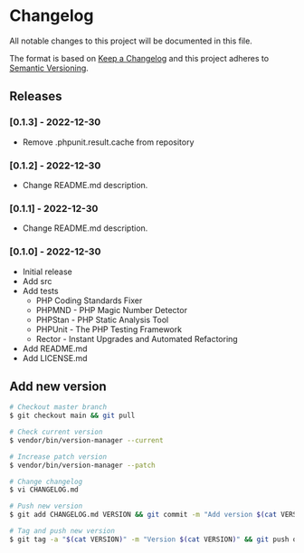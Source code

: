 # Changelog

All notable changes to this project will be documented in this file.

The format is based on [Keep a Changelog](http://keepachangelog.com/en/1.0.0/)
and this project adheres to [Semantic Versioning](http://semver.org/spec/v2.0.0.html).

## Releases

### [0.1.3] - 2022-12-30

* Remove .phpunit.result.cache from repository

### [0.1.2] - 2022-12-30

* Change README.md description.

### [0.1.1] - 2022-12-30

* Change README.md description.

### [0.1.0] - 2022-12-30

* Initial release
* Add src
* Add tests
  * PHP Coding Standards Fixer
  * PHPMND - PHP Magic Number Detector
  * PHPStan - PHP Static Analysis Tool
  * PHPUnit - The PHP Testing Framework
  * Rector - Instant Upgrades and Automated Refactoring
* Add README.md
* Add LICENSE.md

## Add new version

```bash
# Checkout master branch
$ git checkout main && git pull

# Check current version
$ vendor/bin/version-manager --current

# Increase patch version
$ vendor/bin/version-manager --patch

# Change changelog
$ vi CHANGELOG.md

# Push new version
$ git add CHANGELOG.md VERSION && git commit -m "Add version $(cat VERSION)" && git push

# Tag and push new version
$ git tag -a "$(cat VERSION)" -m "Version $(cat VERSION)" && git push origin "$(cat VERSION)"
```
